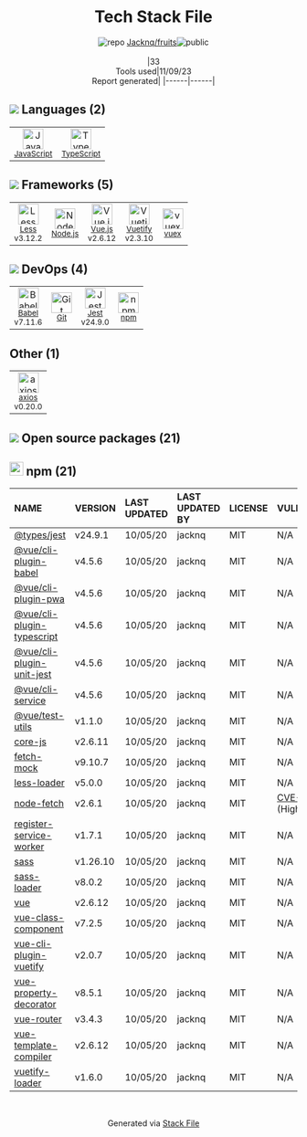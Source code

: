 <!--
--- Readme.md Snippet without images Start ---
## Tech Stack
Jacknq/fruits is built on the following main stack:
- [Jest](http://facebook.github.io/jest/) – Javascript Testing Framework
- [Node.js](http://nodejs.org/) – Frameworks (Full Stack)
- [Less](http://lesscss.org/) – CSS Pre-processors / Extensions
- [JavaScript](https://developer.mozilla.org/en-US/docs/Web/JavaScript) – Languages
- [TypeScript](http://www.typescriptlang.org) – Languages
- [Babel](http://babeljs.io/) – JavaScript Compilers
- [Vue.js](http://vuejs.org/) – Javascript UI Libraries
- [axios](https://github.com/mzabriskie/axios) – Javascript Utilities & Libraries
- [Vuetify](https://vuetifyjs.com/) – Front-End Frameworks
- [vuex](https://vuex.vuejs.org) – State Management Library

Full tech stack [here](/techstack.md)
--- Readme.md Snippet without images End ---

--- Readme.md Snippet with images Start ---
## Tech Stack
Jacknq/fruits is built on the following main stack:
- <img width='25' height='25' src='https://img.stackshare.io/service/830/jest.png' alt='Jest'/> [Jest](http://facebook.github.io/jest/) – Javascript Testing Framework
- <img width='25' height='25' src='https://img.stackshare.io/service/1011/n1JRsFeB_400x400.png' alt='Node.js'/> [Node.js](http://nodejs.org/) – Frameworks (Full Stack)
- <img width='25' height='25' src='https://img.stackshare.io/service/1170/default_957cbc0168b4d37265e264469c888f776e57f42c.png' alt='Less'/> [Less](http://lesscss.org/) – CSS Pre-processors / Extensions
- <img width='25' height='25' src='https://img.stackshare.io/service/1209/javascript.jpeg' alt='JavaScript'/> [JavaScript](https://developer.mozilla.org/en-US/docs/Web/JavaScript) – Languages
- <img width='25' height='25' src='https://img.stackshare.io/service/1612/bynNY5dJ.jpg' alt='TypeScript'/> [TypeScript](http://www.typescriptlang.org) – Languages
- <img width='25' height='25' src='https://img.stackshare.io/service/2739/-1wfGjNw.png' alt='Babel'/> [Babel](http://babeljs.io/) – JavaScript Compilers
- <img width='25' height='25' src='https://img.stackshare.io/service/3837/paeckCWC.png' alt='Vue.js'/> [Vue.js](http://vuejs.org/) – Javascript UI Libraries
- <img width='25' height='25' src='https://img.stackshare.io/no-img-open-source.png' alt='axios'/> [axios](https://github.com/mzabriskie/axios) – Javascript Utilities & Libraries
- <img width='25' height='25' src='https://img.stackshare.io/service/6163/PzNbCwXH.jpg' alt='Vuetify'/> [Vuetify](https://vuetifyjs.com/) – Front-End Frameworks
- <img width='25' height='25' src='https://img.stackshare.io/service/6705/6128107.png' alt='vuex'/> [vuex](https://vuex.vuejs.org) – State Management Library

Full tech stack [here](/techstack.md)
--- Readme.md Snippet with images End ---
-->
<div align="center">

# Tech Stack File
![](https://img.stackshare.io/repo.svg "repo") [Jacknq/fruits](https://github.com/Jacknq/fruits)![](https://img.stackshare.io/public_badge.svg "public")
<br/><br/>
|33<br/>Tools used|11/09/23 <br/>Report generated|
|------|------|
</div>

## <img src='https://img.stackshare.io/languages.svg'/> Languages (2)
<table><tr>
  <td align='center'>
  <img width='36' height='36' src='https://img.stackshare.io/service/1209/javascript.jpeg' alt='JavaScript'>
  <br>
  <sub><a href="https://developer.mozilla.org/en-US/docs/Web/JavaScript">JavaScript</a></sub>
  <br>
  <sub></sub>
</td>

<td align='center'>
  <img width='36' height='36' src='https://img.stackshare.io/service/1612/bynNY5dJ.jpg' alt='TypeScript'>
  <br>
  <sub><a href="http://www.typescriptlang.org">TypeScript</a></sub>
  <br>
  <sub></sub>
</td>

</tr>
</table>

## <img src='https://img.stackshare.io/frameworks.svg'/> Frameworks (5)
<table><tr>
  <td align='center'>
  <img width='36' height='36' src='https://img.stackshare.io/service/1170/default_957cbc0168b4d37265e264469c888f776e57f42c.png' alt='Less'>
  <br>
  <sub><a href="http://lesscss.org/">Less</a></sub>
  <br>
  <sub>v3.12.2</sub>
</td>

<td align='center'>
  <img width='36' height='36' src='https://img.stackshare.io/service/1011/n1JRsFeB_400x400.png' alt='Node.js'>
  <br>
  <sub><a href="http://nodejs.org/">Node.js</a></sub>
  <br>
  <sub></sub>
</td>

<td align='center'>
  <img width='36' height='36' src='https://img.stackshare.io/service/3837/paeckCWC.png' alt='Vue.js'>
  <br>
  <sub><a href="http://vuejs.org/">Vue.js</a></sub>
  <br>
  <sub>v2.6.12</sub>
</td>

<td align='center'>
  <img width='36' height='36' src='https://img.stackshare.io/service/6163/PzNbCwXH.jpg' alt='Vuetify'>
  <br>
  <sub><a href="https://vuetifyjs.com/">Vuetify</a></sub>
  <br>
  <sub>v2.3.10</sub>
</td>

<td align='center'>
  <img width='36' height='36' src='https://img.stackshare.io/service/6705/6128107.png' alt='vuex'>
  <br>
  <sub><a href="https://vuex.vuejs.org">vuex</a></sub>
  <br>
  <sub></sub>
</td>

</tr>
</table>

## <img src='https://img.stackshare.io/devops.svg'/> DevOps (4)
<table><tr>
  <td align='center'>
  <img width='36' height='36' src='https://img.stackshare.io/service/2739/-1wfGjNw.png' alt='Babel'>
  <br>
  <sub><a href="http://babeljs.io/">Babel</a></sub>
  <br>
  <sub>v7.11.6</sub>
</td>

<td align='center'>
  <img width='36' height='36' src='https://img.stackshare.io/service/1046/git.png' alt='Git'>
  <br>
  <sub><a href="http://git-scm.com/">Git</a></sub>
  <br>
  <sub></sub>
</td>

<td align='center'>
  <img width='36' height='36' src='https://img.stackshare.io/service/830/jest.png' alt='Jest'>
  <br>
  <sub><a href="http://facebook.github.io/jest/">Jest</a></sub>
  <br>
  <sub>v24.9.0</sub>
</td>

<td align='center'>
  <img width='36' height='36' src='https://img.stackshare.io/service/1120/lejvzrnlpb308aftn31u.png' alt='npm'>
  <br>
  <sub><a href="https://www.npmjs.com/">npm</a></sub>
  <br>
  <sub></sub>
</td>

</tr>
</table>

## Other (1)
<table><tr>
  <td align='center'>
  <img width='36' height='36' src='https://img.stackshare.io/no-img-open-source.png' alt='axios'>
  <br>
  <sub><a href="https://github.com/mzabriskie/axios">axios</a></sub>
  <br>
  <sub>v0.20.0</sub>
</td>

</tr>
</table>


## <img src='https://img.stackshare.io/group.svg' /> Open source packages (21)</h2>

## <img width='24' height='24' src='https://img.stackshare.io/service/1120/lejvzrnlpb308aftn31u.png'/> npm (21)

|NAME|VERSION|LAST UPDATED|LAST UPDATED BY|LICENSE|VULNERABILITIES|
|:------|:------|:------|:------|:------|:------|
|[@types/jest](https://www.npmjs.com/@types/jest)|v24.9.1|10/05/20|jacknq |MIT|N/A|
|[@vue/cli-plugin-babel](https://www.npmjs.com/@vue/cli-plugin-babel)|v4.5.6|10/05/20|jacknq |MIT|N/A|
|[@vue/cli-plugin-pwa](https://www.npmjs.com/@vue/cli-plugin-pwa)|v4.5.6|10/05/20|jacknq |MIT|N/A|
|[@vue/cli-plugin-typescript](https://www.npmjs.com/@vue/cli-plugin-typescript)|v4.5.6|10/05/20|jacknq |MIT|N/A|
|[@vue/cli-plugin-unit-jest](https://www.npmjs.com/@vue/cli-plugin-unit-jest)|v4.5.6|10/05/20|jacknq |MIT|N/A|
|[@vue/cli-service](https://www.npmjs.com/@vue/cli-service)|v4.5.6|10/05/20|jacknq |MIT|N/A|
|[@vue/test-utils](https://www.npmjs.com/@vue/test-utils)|v1.1.0|10/05/20|jacknq |MIT|N/A|
|[core-js](https://www.npmjs.com/core-js)|v2.6.11|10/05/20|jacknq |MIT|N/A|
|[fetch-mock](https://www.npmjs.com/fetch-mock)|v9.10.7|10/05/20|jacknq |MIT|N/A|
|[less-loader](https://www.npmjs.com/less-loader)|v5.0.0|10/05/20|jacknq |MIT|N/A|
|[node-fetch](https://www.npmjs.com/node-fetch)|v2.6.1|10/05/20|jacknq |MIT|[CVE-2022-0235](https://github.com/advisories/GHSA-r683-j2x4-v87g) (High)|
|[register-service-worker](https://www.npmjs.com/register-service-worker)|v1.7.1|10/05/20|jacknq |MIT|N/A|
|[sass](https://www.npmjs.com/sass)|v1.26.10|10/05/20|jacknq |MIT|N/A|
|[sass-loader](https://www.npmjs.com/sass-loader)|v8.0.2|10/05/20|jacknq |MIT|N/A|
|[vue](https://www.npmjs.com/vue)|v2.6.12|10/05/20|jacknq |MIT|N/A|
|[vue-class-component](https://www.npmjs.com/vue-class-component)|v7.2.5|10/05/20|jacknq |MIT|N/A|
|[vue-cli-plugin-vuetify](https://www.npmjs.com/vue-cli-plugin-vuetify)|v2.0.7|10/05/20|jacknq |MIT|N/A|
|[vue-property-decorator](https://www.npmjs.com/vue-property-decorator)|v8.5.1|10/05/20|jacknq |MIT|N/A|
|[vue-router](https://www.npmjs.com/vue-router)|v3.4.3|10/05/20|jacknq |MIT|N/A|
|[vue-template-compiler](https://www.npmjs.com/vue-template-compiler)|v2.6.12|10/05/20|jacknq |MIT|N/A|
|[vuetify-loader](https://www.npmjs.com/vuetify-loader)|v1.6.0|10/05/20|jacknq |MIT|N/A|

<br/>
<div align='center'>

Generated via [Stack File](https://github.com/apps/stack-file)
